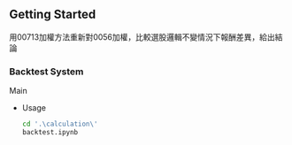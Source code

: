 
<!-- GETTING STARTED -->
## Getting Started

用00713加權方法重新對0056加權，比較選股邏輯不變情況下報酬差異，給出結論

### Backtest System
Main 
* Usage
  ```sh
  cd '.\calculation\'
  backtest.ipynb
  ```